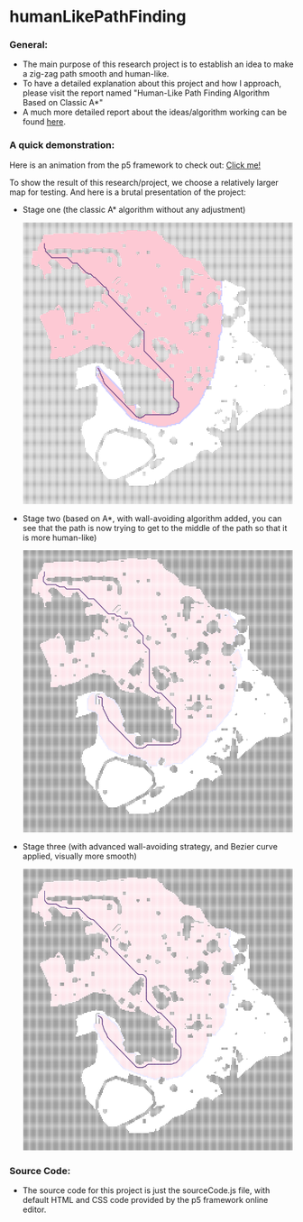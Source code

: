# humanLikePathFinding

### General:
* The main purpose of this research project is to establish an idea to make a zig-zag path smooth and human-like.
* To have a detailed explanation about this project and how I approach, please visit the report named "Human-Like Path Finding Algorithm Based on Classic A*"
* A much more detailed report about the ideas/algorithm working can be found [here](https://github.com/YuzhouGuo/humanLikePathFinding/blob/master/Human-Like%20Path%20Algorithm%20Based%20on%20A_.pdf).

### A quick demonstration:
Here is an animation from the p5 framework to check out: [Click me!](https://editor.p5js.org/guoyuzhou004@gmail.com/full/1NNJFJHAW)

To show the result of this research/project, we choose a relatively larger map for testing. And here is a brutal presentation of the project:

* Stage one (the classic A* algorithm without any adjustment)

  <img src="https://github.com/YuzhouGuo/humanLikePathFinding/blob/master/stage1.png" width="500" height="500">

* Stage two (based on A*, with wall-avoiding algorithm added, you can see that the path is now trying to get to the middle of the path so that it is more human-like)

  <img src="https://github.com/YuzhouGuo/humanLikePathFinding/blob/master/stage2.png" width="500" height="500">

* Stage three (with advanced wall-avoiding strategy, and Bezier curve applied, visually more smooth)

  <img src="https://github.com/YuzhouGuo/humanLikePathFinding/blob/master/stage3.png" width="500" height="500">

### Source Code:
* The source code for this project is just the sourceCode.js file, with default HTML and CSS code provided by the p5 framework online editor.

